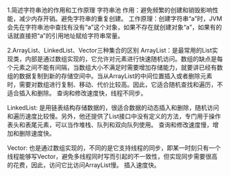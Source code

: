 1.简述字符串池的作⽤和⼯作原理
字符串池
作用：避免频繁的创建和销毁影响性能，减少内存开销。避免字符串的重复创建。 
工作原理：创建字符串“a”时，JVM会先在字符串池中查找有没有“a”这个对象，如果不存在就创建对象“a”，如果有的话就直接把“a”的引用地址赋给字符串常量。

2.ArrayList、LinkedList、Vector三种集合的区别
ArrayList：是最常用的List实现类，内部是通过数组实现的，它允许对元素进行快速随机访问。数组的缺点是每个元素之间不能有间隔，当数组大小不满足时需要增加存储能力，就要讲已经有数组的数据复制到新的存储空间中。当从ArrayList的中间位置插入或者删除元素时，需要对数组进行复制、移动、代价比较高。因此，它适合随机查找和遍历，不适合插入和删除。
查询和修改速度快，线程不同步。

LinkedList: 是用链表结构存储数据的，很适合数据的动态插入和删除，随机访问和遍历速度比较慢。另外，他还提供了List接口中没有定义的方法，专门用于操作表头和表尾元素，可以当作堆栈、队列和双向队列使用。
查询和修改速度慢，增加和删除速度快。

Vector: 也是通过数组实现的，不同的是它支持线程的同步，即某一时刻只有一个线程能够写Vector，避免多线程同时写而引起的不一致性，但实现同步需要很高的花费，因此，访问它比访问ArrayList慢。
插入速度快。
